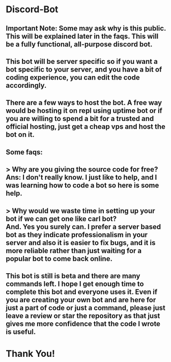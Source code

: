 # Discord-Bot
## Important Note: Some may ask why is this public. This will be explained later in the faqs. This will be a fully functional, all-purpose discord bot. 
## This bot will be server specific so if you want a bot specific to your server, and you have a bit of coding experience, you can edit the code accordingly.
## There are a few ways to host the bot. A free way would be hosting it on repl using uptime bot or if you are willing to spend a bit for a trusted and official hosting, just get a cheap vps and host the bot on it.
## Some faqs:
## \> Why are you giving the source code for free? <br>Ans: I don't really know. I just like to help, and I was learning how to code a bot so here is some help.
## \> Why would we waste time in setting up your bot if we can get one like carl bot? <br>And. Yes you surely can. I prefer a server based bot as they indicate professionalism in your server and also it is easier to fix bugs, and it is more reliable rather than just waiting for a popular bot to come back online.

## This bot is still is beta and there are many commands left. I hope I get enough time to complete this bot and everyone uses it. Even if you are creating your own bot and are here for just a part of code or just a command, please just leave a review or star the repository as that just gives me more confidence that the code I wrote is useful.
# Thank You!
